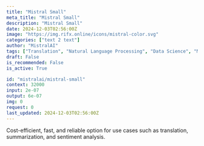 ```yaml
---
title: "Mistral Small"
meta_title: "Mistral Small"
description: "Mistral Small"
date: 2024-12-03T02:56:00Z
image: "https://img.rifx.online/icons/mistral-color.svg"
categories: ["text 2 text"]
author: "MistralAI"
tags: ["Translation", "Natural Language Processing", "Data Science", "Machine Learning", "Chatbots"]
draft: False
is_recommended: False
is_active: True

id: "mistralai/mistral-small"
context: 32000
input: 2e-07
output: 6e-07
img: 0
request: 0
last_updated: 2024-12-03T02:56:00Z
---
```


Cost-efficient, fast, and reliable option for use cases such as translation, summarization, and sentiment analysis.

